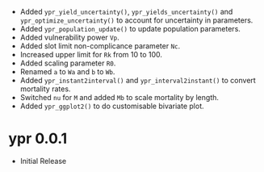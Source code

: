 - Added `ypr_yield_uncertainty()`, `ypr_yields_uncertainty()` and 
`ypr_optimize_uncertainty()` to account for uncertainty in parameters.
- Added `ypr_population_update()` to update population parameters.
- Added vulnerability power `Vp`.
- Added slot limit non-complicance parameter `Nc`.
- Increased upper limit for `Rk` from 10 to 100.
- Added scaling parameter `R0`.
- Renamed `a` to `Wa` and `b` to `Wb`.
- Added `ypr_instant2interval()` and `ypr_interval2instant()` to convert mortality rates.
- Switched `nu` for `M` and added `Mb` to scale mortality by length.
- Added `ypr_ggplot2()` to do customisable bivariate plot.

# ypr 0.0.1

- Initial Release
